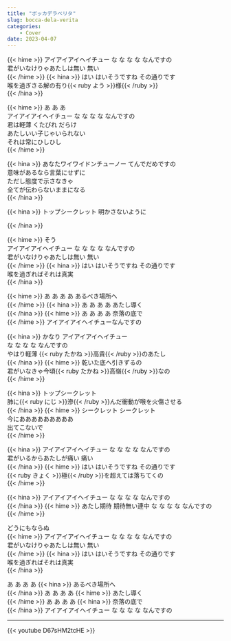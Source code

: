 ```yaml
---
title: "ボッカデラベリタ"
slug: bocca-dela-verita
categories:
    - Cover
date: 2023-04-07
---
```


{{< hime >}}
アイアイアイヘイチュー な な な な なんですの  
君がいなけりゃあたしは無い 無い  
{{< /hime >}}
{{< hina >}}
はい はいそうですね その通りです  
喉を過ぎさる解の有り{{< ruby よう >}}様{{< /ruby >}}  
{{< /hina >}}

{{< hime >}}
あ あ あ  
アイアイアイヘイチュー な な な な なんですの  
君は軽薄 くたびれ だらけ  
あたしいい子じゃいられない  
それは常にひしひし  
{{< /hime >}}

{{< hina >}}
あなたワイワイドンチューノー てんでだめですの  
意味があるなら言葉にせずに  
ただし態度で示さなきゃ  
全てが伝わらないままになる  
{{< /hina >}}

{{< hina >}}
トップシークレット 明かさないように  

{{< /hina >}}

{{< hime >}}
そう  
アイアイアイヘイチュー な な な な なんですの  
君がいなけりゃあたしは無い 無い  
{{< /hime >}}
{{< hina >}}
はい はいそうですね その通りです  
喉を過ぎればそれは真実  
{{< /hina >}}

{{< hime >}}
あ あ あ あ あるべき場所へ  
{{< /hime >}}
{{< hina >}}
あ あ あ あ あたし導く  
{{< /hina >}}
{{< hime >}}
あ あ あ あ 奈落の底で  
{{< /hime >}}
アイアイアイヘイチューなんですの  

{{< hina >}}
かなり アイアイアイヘイチュー  
な な な な なんですの  
やはり軽薄 {{< ruby たかね >}}高貴{{< /ruby >}}のあたし  
{{< /hina >}}
{{< hime >}}
乾いた底へ引きずるの  
君がいなきゃ今頃{{< ruby たかね >}}高嶺{{< /ruby >}}なの  
{{< /hime >}}

{{< hina >}}
トップシークレット  
肺に{{< ruby にじ >}}滲{{< /ruby >}}んだ衝動が喉を火傷させる  
{{< /hina >}}
{{< hime >}}
シークレット シークレット  
今にあああああああああ  
出てこないで  
{{< /hime >}}

{{< hina >}}
アイアイアイヘイチュー な な な な なんですの  
君がいるからあたしが痛い 痛い  
{{< /hina >}}
{{< hime >}}
はい はいそうですね その通りです  
{{< ruby きょく >}}極{{< /ruby >}}を超えては落ちてくの  
{{< /hime >}}

{{< hina >}}
アイアイアイヘイチュー な な な な なんですの  
{{< /hina >}}
{{< hime >}}
あたし期待 期待無い連中 な な な な なんですの  
{{< /hime >}}

どうにもならぬ  
{{< hime >}}
アイアイアイヘイチュー な な な な なんですの  
君がいなけりゃあたしは無い 無い  
{{< /hime >}}
{{< hina >}}
はい はいそうですね その通りです  
喉を過ぎればそれは真実  
{{< /hina >}}

あ あ あ あ 
{{< hina >}}
あるべき場所へ  
{{< /hina >}}
あ あ あ あ 
{{< hime >}}
あたし導く  
{{< /hime >}}
あ あ あ あ 
{{< hina >}}
奈落の底で  
{{< /hina >}}
アイアイアイヘイチュー な な な な なんですの  

---

{{< youtube D67sHM2tcHE >}}